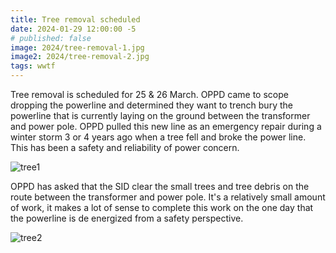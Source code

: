 ```yaml
---
title: Tree removal scheduled
date: 2024-01-29 12:00:00 -5
# published: false
image: 2024/tree-removal-1.jpg
image2: 2024/tree-removal-2.jpg
tags: wwtf
---
```

Tree removal is scheduled for 25 & 26 March.  OPPD came to scope dropping the
powerline and determined they want to trench bury the powerline that is
currently laying on the ground between the transformer and power pole.  OPPD
pulled this new line as an emergency repair during a winter storm 3 or 4 years
ago when a tree fell and broke the power line. This has been a safety and
reliability of power concern.
<!-- excerpt -->
<img src="{{image}}" alt="tree1">

OPPD has asked that the SID clear the small trees and tree debris on the route
between the transformer and power pole.  It's a relatively small amount of
work, it makes a lot of sense to complete this work on the one day that the
powerline is de energized from a safety perspective.

<img src="{{image2}}" alt="tree2">

